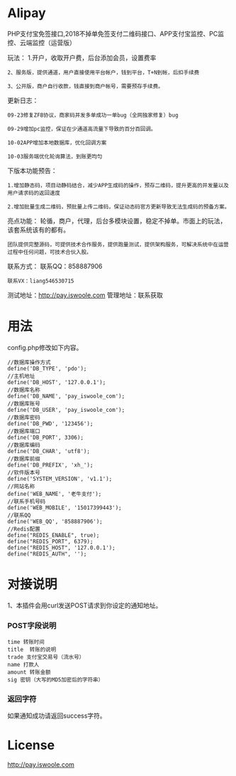 # Alipay
PHP支付宝免签接口,2018不掉单免签支付二维码接口、APP支付宝监控、PC监控、云端监控（运营版）


玩法：
	1.开户，收取开户费，后台添加会员，设置费率

	2、服务版，提供通道，用户直接使用平台帐户，钱到平台，T+N到帐，后扣手续费

	3、公开版，商户自行收款，钱直接到商户帐号，需要预存手续费。

更新日志：

	09-23修复ZFB协议，商家码并发多单成功一单bug（全网独家修复）bug

	09-29增加pc监控，保证在少通道高流量下导致的百分百回调。

	10-02APP增加本地数据库，优化回调方案

	10-03服务端优化轮询算法，到账更均匀

下版本功能预告：

	1.增加静态码，项目动静码结合，减少APP生成码的操作，预存二维码，提升更高的并发量以及用户请求码的返回速度

	2.增加批量生成二维码，预批量上传二维码，保证动态码官方更新导致无法生成码的预备方案。

亮点功能：
	轮循，商户，代理，后台多模块设置，稳定不掉单。市面上的玩法，该套系统该有的都有。
	
	团队提供完整源码，可提供技术合作服务，提供跑量测试，提供架构服务，可解决系统中在运营过程中任何问题，可技术合伙入股。

联系方式：
	联系QQ：858887906

	联系VX：liang546530715

测试地址：http://pay.iswoole.com
管理地址：联系获取

# 用法

config.php修改如下内容。

    //数据库操作方式
	define('DB_TYPE', 'pdo');
	//主机地址
	define('DB_HOST', '127.0.0.1');
	//数据库名称
	define('DB_NAME', 'pay_iswoole_com');
	//数据库账号
	define('DB_USER', 'pay_iswoole_com');
	//数据库密码
	define('DB_PWD', '123456');
	//数据库端口
	define('DB_PORT', 3306);
	//数据库编码
	define('DB_CHAR', 'utf8');
	//数据库前缀
	define('DB_PREFIX', 'xh_');
	//软件版本号
	define('SYSTEM_VERSION', 'v1.1');
	//网站名称
	define('WEB_NAME', '老牛支付');
	//联系手机号码
	define('WEB_MOBILE', '15017399443');
	//联系QQ
	define('WEB_QQ', '858887906');
	//Redis配置
	define("REDIS_ENABLE", true);
	define("REDIS_PORT", 6379);
	define("REDIS_HOST", '127.0.0.1');
	define("REDIS_AUTH", '');



# 对接说明
1、本插件会用curl发送POST请求到你设定的通知地址。
### POST字段说明
    
    time 转账时间
    title  转账的说明
    trade 支付宝交易号（流水号）
    name 打款人
    amount 转账金额
    sig 密钥（大写的MD5加密后的字符串）

### 返回字符
如果通知成功请返回success字符。

# License
http://pay.iswoole.com

